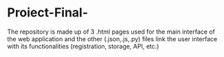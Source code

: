 # Proiect-Final-

The repository is made up of 3 .html pages used for the main interface of the web application and 
the other (.json,.js,.py) files link the user interface with its functionalities (registration, storage, API, etc.) 
